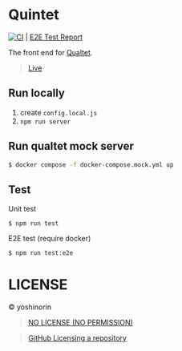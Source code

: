 # Quintet

[![CI](https://github.com/yoshinorin/quintet/actions/workflows/ci.yml/badge.svg)](https://github.com/yoshinorin/quintet/actions/workflows/ci.yml) | [E2E Test Report](https://yoshinorin.github.io/quintet/)

The front end for [Qualtet](https://github.com/yoshinorin/qualtet).

> [Live](https://yoshinorin.net)

## Run locally

1. create `config.local.js`
2. `npm run server`

## Run qualtet mock server

```sh
$ docker compose -f docker-compose.mock.yml up
```

## Test

Unit test

```
$ npm run test
```

E2E test (require docker)

```
$ npm run test:e2e
```

# LICENSE

© yoshinorin

> [NO LICENSE (NO PERMISSION)](https://choosealicense.com/no-permission/)

> [GitHub Licensing a repository](https://docs.github.com/en/repositories/managing-your-repositorys-settings-and-features/customizing-your-repository/licensing-a-repository)
